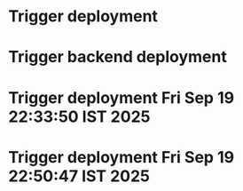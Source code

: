 # Trigger deployment
# Trigger backend deployment
# Trigger deployment Fri Sep 19 22:33:50 IST 2025
# Trigger deployment Fri Sep 19 22:50:47 IST 2025
